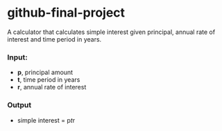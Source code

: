# github-final-project

A calculator that calculates simple interest given principal, annual rate of interest and time period in years.

### Input:
* **p**, principal amount
* **t**, time period in years
* **r**, annual rate of interest
   
### Output
* simple interest = p*t*r
